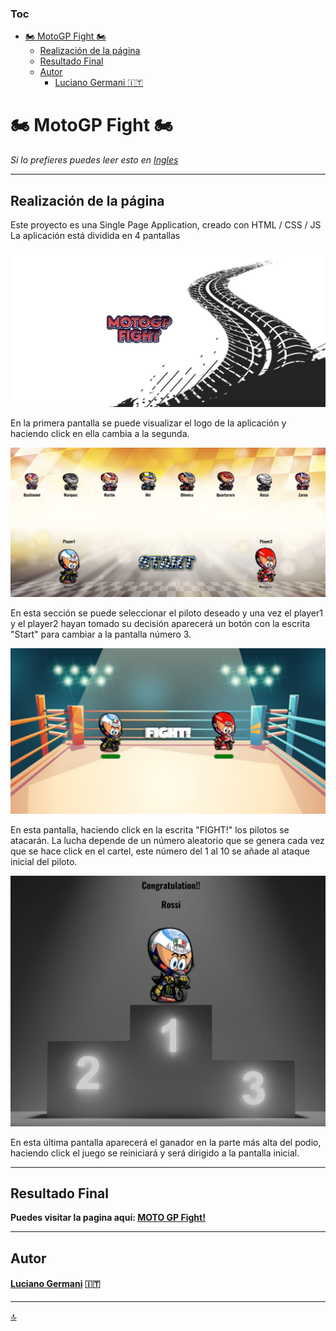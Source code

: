### Toc

- [:motorcycle: MotoGP Fight  :motorcycle:](#motorcycle-motogp-fight--motorcycle)
  - [Realización de la página](#realización-de-la-página)
  - [Resultado Final](#resultado-final)
  - [Autor](#autor)
      - [Luciano Germani :it:](#luciano-germani-it)

# :motorcycle: MotoGP Fight  :motorcycle:

  *Si lo prefieres puedes leer esto en [Ingles](README.md)*

---------------------------


## Realización de la página

Este proyecto es una Single Page Application, creado con HTML / CSS / JS
La aplicación está dividida en 4 pantallas

![Screen1](/img/readme-img/Screen1.png)

En la primera pantalla se puede visualizar el logo de la aplicación y haciendo click en ella cambia a la segunda.

![Screen2](/img/readme-img/screen2.png)

En esta sección se puede seleccionar el piloto deseado y una vez el player1 y el player2 hayan tomado su decisión aparecerá un botón con la escrita "Start" para cambiar a la pantalla número 3.

![Screen3](/img/readme-img/screen3.png)

En esta pantalla, haciendo click en la escrita "FIGHT!" los pilotos se atacarán.
La lucha depende de un número aleatorio que se genera cada vez que se hace click en el cartel, este número del 1 al 10 se añade al ataque inicial del piloto.

![Screen4](/img/readme-img/screen4.png)

En esta última pantalla aparecerá el ganador en la parte más alta del podio, haciendo click el juego se reiniciará y será dirigido a la pantalla inicial.

---------------------------

## Resultado Final

**Puedes visitar la pagina aquí: [MOTO GP Fight!](https://germanilu.github.io/MotoGP-Fight/)** 

--------------------------

## Autor 	

#### [Luciano Germani](https://github.com/Germanilu) :it:

---------------------

[:top:](#toc)